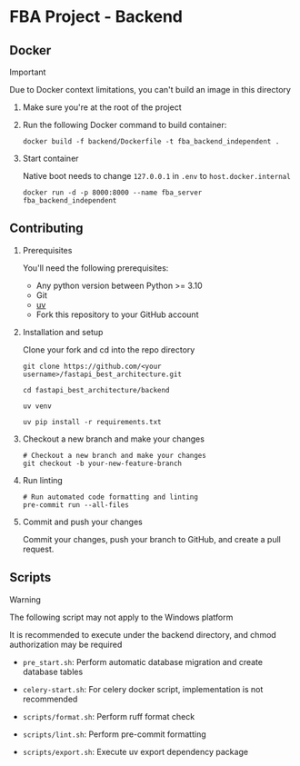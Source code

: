 # FBA Project - Backend

## Docker

> [!IMPORTANT]
> Due to Docker context limitations, you can't build an image in this directory

1. Make sure you're at the root of the project
2. Run the following Docker command to build container:

   ```shell
   docker build -f backend/Dockerfile -t fba_backend_independent .
   ```

3. Start container

   Native boot needs to change `127.0.0.1` in `.env` to `host.docker.internal`

   ```shell
   docker run -d -p 8000:8000 --name fba_server fba_backend_independent
   ```

## Contributing

1. Prerequisites

   You'll need the following prerequisites:
    - Any python version between Python >= 3.10
    - Git
    - [uv](https://docs.astral.sh/uv/getting-started/installation/)
    - Fork this repository to your GitHub account

2. Installation and setup

   Clone your fork and cd into the repo directory

   ```shell
   git clone https://github.com/<your username>/fastapi_best_architecture.git
   
   cd fastapi_best_architecture/backend
   
   uv venv
   
   uv pip install -r requirements.txt
   ```

3. Checkout a new branch and make your changes

   ```shell
   # Checkout a new branch and make your changes
   git checkout -b your-new-feature-branch
   ```

4. Run linting

   ```shell
   # Run automated code formatting and linting
   pre-commit run --all-files
   ```

5. Commit and push your changes

   Commit your changes, push your branch to GitHub, and create a pull request.

## Scripts

> [!WARNING]
>
> The following script may not apply to the Windows platform
>
> It is recommended to execute under the backend directory, and chmod authorization may be required

- `pre_start.sh`: Perform automatic database migration and create database tables

- `celery-start.sh`: For celery docker script, implementation is not recommended

- `scripts/format.sh`: Perform ruff format check

- `scripts/lint.sh`: Perform pre-commit formatting

- `scripts/export.sh`: Execute uv export dependency package
